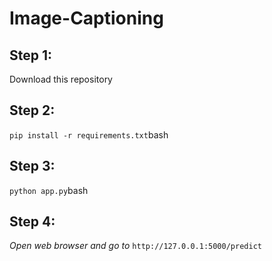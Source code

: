 # Image-Captioning

## Step 1:
Download this repository

## Step 2:
```pip install -r requirements.txt```bash

## Step 3:
```python app.py```bash

## Step 4:
*Open web browser and go to* `http://127.0.0.1:5000/predict`